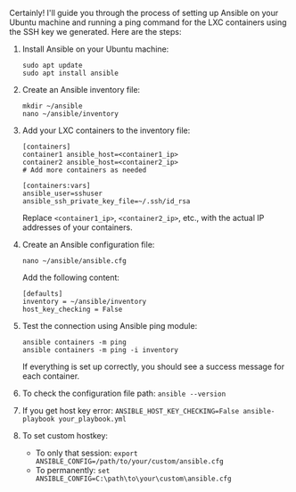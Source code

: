 Certainly! I'll guide you through the process of setting up Ansible on your Ubuntu machine and running a ping command for the LXC containers using the SSH key we generated. Here are the steps:

1. Install Ansible on your Ubuntu machine:
   ```
   sudo apt update
   sudo apt install ansible
   ```

2. Create an Ansible inventory file:
   ```
   mkdir ~/ansible
   nano ~/ansible/inventory
   ```

3. Add your LXC containers to the inventory file:
   ```
   [containers]
   container1 ansible_host=<container1_ip>
   container2 ansible_host=<container2_ip>
   # Add more containers as needed

   [containers:vars]
   ansible_user=sshuser
   ansible_ssh_private_key_file=~/.ssh/id_rsa
   ```
   Replace `<container1_ip>`, `<container2_ip>`, etc., with the actual IP addresses of your containers.

4. Create an Ansible configuration file:
   ```
   nano ~/ansible/ansible.cfg
   ```
   Add the following content:
   ```
   [defaults]
   inventory = ~/ansible/inventory
   host_key_checking = False
   ```

5. Test the connection using Ansible ping module:
   ```
   ansible containers -m ping
   ansible containers -m ping -i inventory
   ```

   If everything is set up correctly, you should see a success message for each container.

6. To check the configuration file path: ```ansible --version```

7. If you get host key error: ```ANSIBLE_HOST_KEY_CHECKING=False ansible-playbook your_playbook.yml```
8. To set custom hostkey:
   - To only that session: ```export ANSIBLE_CONFIG=/path/to/your/custom/ansible.cfg```
   - To permanently: ```set ANSIBLE_CONFIG=C:\path\to\your\custom\ansible.cfg```

